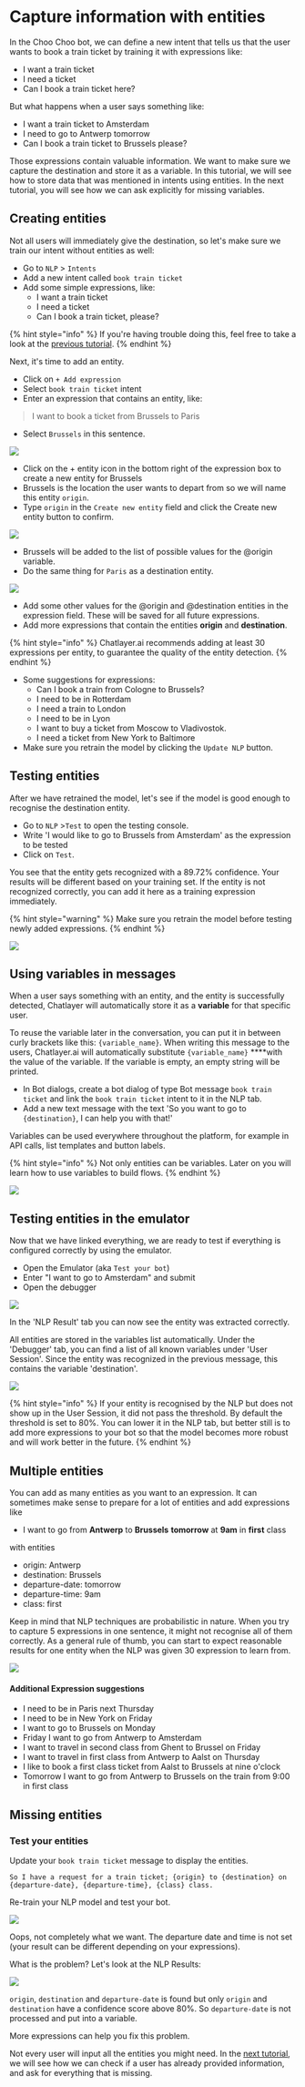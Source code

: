 # Capture information with entities

In the Choo Choo bot, we can define a new intent that tells us that the user wants to book a train ticket by training it with expressions like:

* I want a train ticket
* I need a ticket
* Can I book a train ticket here?

But what happens when a user says something like:

* I want a train ticket to Amsterdam
* I need to go to Antwerp tomorrow
* Can I book a train ticket to Brussels please?

Those expressions contain valuable information. We want to make sure we capture the destination and store it as a variable. In this tutorial, we will see how to store data that was mentioned in intents using entities. In the next tutorial, you will see how we can ask explicitly for missing variables.

## Creating entities

Not all users will immediately give the destination, so let's make sure we train our intent without entities as well:

* Go to `NLP` &gt; `Intents`
* Add a new intent called `book train ticket`
* Add some simple expressions, like:
  * I want a train ticket
  * I need a ticket
  * Can I book a train ticket, please?

{% hint style="info" %}
If you're having trouble doing this, feel free to take a look at the [previous tutorial](tutorial-adding-content.md).
{% endhint %}

Next, it's time to add an entity.

* Click on `+ Add expression`
* Select `book train ticket` intent
* Enter an expression that contains an entity, like:

> I want to book a ticket from Brussels to Paris

* Select `Brussels` in this sentence. 

![](../.gitbook/assets/image%20%2815%29.png)

* Click on the + entity icon in the bottom right of the expression box to create a new entity for Brussels
* Brussels is the location the user wants to depart from so we will name this entity `origin`. 
* Type `origin` in the `Create new entity` field and click the Create new entity button to confirm.

![](../.gitbook/assets/image%20%28250%29.png)

* Brussels will be added to the list of possible values for the @origin variable.
* Do the same thing for `Paris` as a destination entity.

![](../.gitbook/assets/image%20%2886%29.png)

* Add some other values for the @origin and @destination entities in the expression field. These will be saved for all future expressions.
* Add more expressions that contain the entities **origin** and **destination**.

{% hint style="info" %}
Chatlayer.ai recommends adding at least 30 expressions per entity, to guarantee the quality of the entity detection.
{% endhint %}

* Some suggestions for expressions:
  * Can I book a train from Cologne to Brussels?
  * I need to be in Rotterdam
  * I need a train to London
  * I need to be in Lyon
  * I want to buy a ticket from Moscow to Vladivostok.
  * I need a ticket from New York to Baltimore
* Make sure you retrain the model by clicking the `Update NLP` button.

## Testing entities

After we have retrained the model, let's see if the model is good enough to recognise the destination entity.

* Go to `NLP` &gt;`Test` to open the testing console. 
* Write 'I would like to go to Brussels from Amsterdam' as the expression to be tested
* Click on `Test`.

You see that the entity gets recognized with a 89.72% confidence. Your results will be different based on your training set. If the entity is not recognized correctly, you can add it here as a training expression immediately. 

{% hint style="warning" %}
Make sure you retrain the model before testing newly added expressions.
{% endhint %}

![](../.gitbook/assets/image%20%2827%29.png)

## Using variables in messages

When a user says something with an entity, and the entity is successfully detected, Chatlayer will automatically store it as a **variable** for that specific user.

To reuse the variable later in the conversation, you can put it in between curly brackets like this: `{variable_name}`. When writing this message to the users, Chatlayer.ai will automatically substitute `{variable_name}` ****with the value of the variable. If the variable is empty, an empty string will be printed.

* In Bot dialogs, create a bot dialog of type Bot message `book train ticket` and link the `book train ticket` intent to it in the NLP tab.
* Add a new text message with the text 'So you want to go to `{destination}`, I can help you with that!'

Variables can be used everywhere throughout the platform, for example in API calls, list templates and button labels.

{% hint style="info" %}
Not only entities can be variables. Later on you will learn how to use variables to build flows.
{% endhint %}

![](../.gitbook/assets/image%20%2856%29.png)

## Testing entities in the emulator

Now that we have linked everything, we are ready to test if everything is configured correctly by using the emulator.

* Open the Emulator \(aka `Test your bot`\)
* Enter "I want to go to Amsterdam" and submit
* Open the debugger

![](../.gitbook/assets/image%20%28193%29.png)

In the 'NLP Result' tab you can now see the entity was extracted correctly.

All entities are stored in the variables list automatically. Under the 'Debugger' tab, you can find a list of all known variables under 'User Session'. Since the entity was recognized in the previous message, this contains the variable 'destination'.

![](../.gitbook/assets/image%20%28253%29.png)

{% hint style="info" %}
If your entity is recognised by the NLP but does not show up in the User Session, it did not pass the threshold. By default the threshold is set to 80%. You can lower it in the NLP tab, but better still is to add more expressions to your bot so that the model becomes more robust and will work better in the future.
{% endhint %}

## Multiple entities

You can add as many entities as you want to an expression. It can sometimes make sense to prepare for a lot of entities and add expressions like

* I want to go from **Antwerp** to **Brussels** **tomorrow** at **9am** in **first** class

with entities

* origin: Antwerp
* destination: Brussels
* departure-date: tomorrow
* departure-time: 9am
* class: first

Keep in mind that NLP techniques are probabilistic in nature. When you try to capture 5 expressions in one sentence, it might not recognise all of them correctly. As a general rule of thumb, you can start to expect reasonable results for one entity when the NLP was given 30 expression to learn from. 

![](../.gitbook/assets/expression-withentities.png)

#### Additional Expression suggestions

* I need to be in Paris next Thursday
* I need to be in New York on Friday
* I want to go to Brussels on Monday
* Friday I want to go from Antwerp to Amsterdam
* I want to travel in second class from Ghent to Brussel on Friday
* I want to travel in first class from Antwerp to Aalst on Thursday
* I like to book a first class ticket from Aalst to Brussels at nine o'clock
* Tomorrow I want to go from Antwerp to Brussels on the train from 9:00 in first class

## Missing entities

### Test your entities

Update your `book train ticket` message to display the entities.

`So I have a request for a train ticket; {origin} to {destination} on {departure-date}, {departure-time}, {class} class.`

Re-train your NLP model and test your bot.

![](../.gitbook/assets/incomplete-conversation%20%281%29.png)

Oops, not completely what we want. The departure date and time is not set \(your result can be different depending on your expressions\).  
  
What is the problem? Let's look at the NLP Results:

![](../.gitbook/assets/nlp-result%20%281%29.png)

`origin`, `destination` and `departure-date` is found but only `origin` and `destination` have a confidence score above 80%. So `departure-date` is not processed and put into a variable.  
  
More expressions can help you fix this problem.

Not every user will input all the entities you might need. In the [next tutorial](tutorial-request-and-use-information-using-input-plugins.md), we will see how we can check if a user has already provided information, and ask for everything that is missing.

